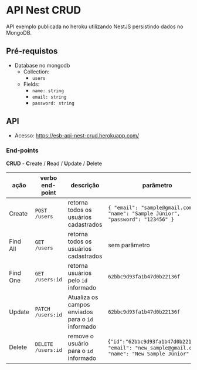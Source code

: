 # API Nest CRUD
API exemplo publicada no heroku utilizando NestJS persistindo dados no MongoDB.

## Pré-requistos

- Database no mongodb
  - Collection:  
    - `users`
  - Fields:
    - `name: string`
    - `email: string`
    - `password: string`

## API

- Acesso: <https://esb-api-nest-crud.herokuapp.com/>

### End-points
  **CRUD** - **C**reate / **R**ead / **U**pdate / **D**elete

ação     | verbo end-point    | descrição          | parâmetro
---------|--------------------|--------------------|-------------------------
Create   | `POST /users`      | retorna todos os usuários cadastrados|`{ "email": "sample@gmail.com", "name": "Sample Júnior", "password": "123456" }`
Find All | `GET /users`       | retorna todos os usuários cadastrados| sem parâmetro
Find One | `GET /users:id`    |retorna usuários pelo `id` informado|`62bbc9d93fa1b47d0b22136f`
Update   | `PATCH /users:id`  |Atualiza os campos enviados para o `id` informado|`62bbc9d93fa1b47d0b22136f`
Delete   | `DELETE /users:id` |remove o usuário para o `id` informado|{`"id":"62bbc9d93fa1b47d0b22136f", "email": "new_sample@gmail.com", "name": "New Sample Júnior" }`
